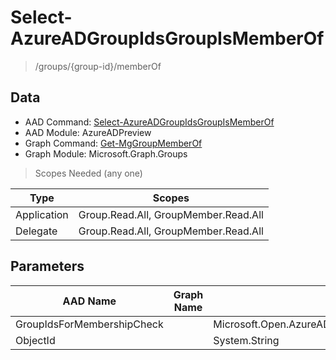 # Select-AzureADGroupIdsGroupIsMemberOf

> /groups/{group-id}/memberOf

## Data

+ AAD Command: [Select-AzureADGroupIdsGroupIsMemberOf](https://docs.microsoft.com/en-us/powershell/module/AzureADPreview/Select-AzureADGroupIdsGroupIsMemberOf)
+ AAD Module: AzureADPreview
+ Graph Command: [Get-MgGroupMemberOf](https://docs.microsoft.com/en-us/powershell/module/Microsoft.Graph.Groups/Get-MgGroupMemberOf)
+ Graph Module: Microsoft.Graph.Groups

> Scopes Needed (any one)

|Type|Scopes|
|---|---|
|Application|Group.Read.All, GroupMember.Read.All|
|Delegate|Group.Read.All, GroupMember.Read.All|

## Parameters

|AAD Name|Graph Name|AAD Type|Graph Type|Infos|
|---|---|---|---|---|
|GroupIdsForMembershipCheck||Microsoft.Open.AzureAD.Model.GroupIdsForMembershipCheck|||
|ObjectId||System.String|||

